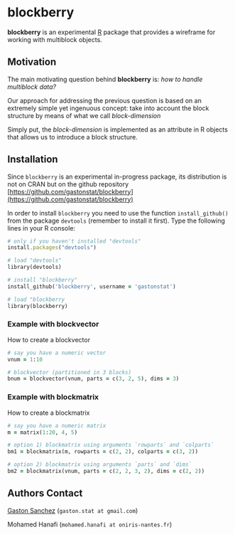 # blockberry

**blockberry** is an experimental [R](http://www.r-project.org/) package that provides a wireframe for working with multiblock objects. 


## Motivation

The main motivating question behind **blockberry** is: *how to handle multiblock data?*

Our approach for addressing the previous question is based on an extremely simple yet ingenuous concept: 
take into account the block structure by means of what we call *block-dimension*

Simply put, the *block-dimension* is implemented as an attribute in R objects that allows us 
to introduce a block structure.

## Installation

Since ```blockberry``` is an experimental in-progress package, its distribution is not on CRAN but on the github 
repository [https://github.com/gastonstat/blockberry](https://github.com/gastonstat/blockberry)

In order to install ```blockberry``` you need to use the function ```install_github()``` 
from the package ```devtools``` (remember to install it first). Type the following lines in your R console:

```ruby
# only if you haven't installed "devtools"
install.packages("devtools")

# load "devtools"
library(devtools)

# install "blockberry"
install_github('blockberry', username = 'gastonstat')

# load "blockberry
library(blockberry)
```

### Example with blockvector

How to create a blockvector
```ruby
# say you have a numeric vector
vnum = 1:10

# blockvector (partitioned in 3 blocks)
bnum = blockvector(vnum, parts = c(3, 2, 5), dims = 3)
```


### Example with blockmatrix

How to create a blockmatrix
```ruby
# say you have a numeric matrix
m = matrix(1:20, 4, 5)

# option 1) blockmatrix using arguments `rowparts` and `colparts`
bm1 = blockmatrix(m, rowparts = c(2, 2), colparts = c(3, 2))

# option 2) blockmatrix using arguments `parts` and `dims`
bm2 = blockmatrix(vnum, parts = c(2, 2, 3, 2), dims = c(2, 2))
```


Authors Contact
--------------

[Gaston Sanchez](http://gastonsanchez.com) (```gaston.stat at gmail.com```)

Mohamed Hanafi (```mohamed.hanafi at oniris-nantes.fr```)
